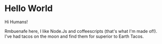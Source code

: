 # Hello World

Hi Humans!

Rmbuenafe here, I like Node.Js and coffeescripts (that's what I'm made of!).
I've had tacos on the moon and find them for superior to Earth Tacos.
